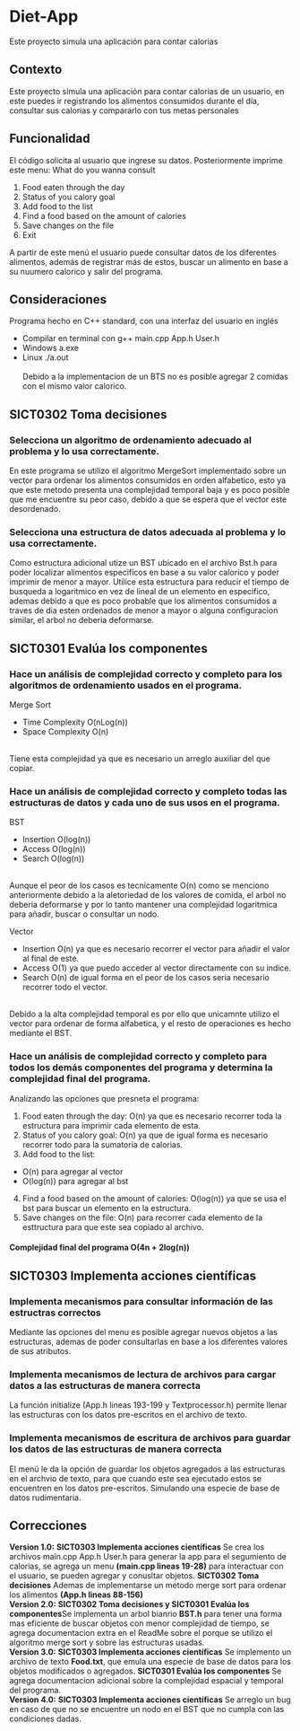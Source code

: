# Diet-App
Este proyecto simula una aplicación para contar calorias
## Contexto
Este proyecto simula una aplicación para contar calorias de un usuario, en este puedes ir registrando los alimentos consumidos durante el día, consultar sus calorias
y compararlo con tus metas personales
## Funcionalidad
El código solicita al usuario que ingrese su datos.
Posteriormente imprime este menu:
What do you wanna consult
1. Food eaten through the day
2. Status of you calory goal
3. Add food to the list
4. Find a food based on the amount of calories
5. Save changes on the file
6. Exit
   
A partir de este menú el usuario puede consultar datos de los diferentes alimentos,
además de registrar más de estos, buscar un alimento en base a su nuumero calorico y salir del programa.
## Consideraciones
Programa hecho en C++ standard, con una interfaz del usuario en inglés
- Compilar en terminal con g++ main.cpp App.h User.h
- Windows a.exe
- Linux ./a.out <br>
   <br> Debido a la implementacion de un BTS no es posible agregar 2 comidas con el mismo valor calorico.
## SICT0302 Toma decisiones 
### Selecciona un algoritmo de ordenamiento adecuado al problema y lo usa correctamente.
En este programa se utilizo el algoritmo MergeSort implementado sobre un vector para ordenar los alimentos consumidos
en orden alfabetico, esto ya que este metodo presenta una complejidad temporal baja y es poco posible que me encuentre 
su peor caso, debido a que se espera que el vector este desordenado.
### Selecciona una estructura de datos adecuada al problema y lo usa correctamente.
Como estructura adicional utize un BST ubicado en el archivo Bst.h
para poder localizar alimentos especificos en base a su valor calorico y poder imprimir de menor a mayor. 
Utilice esta estructura para reducir el tiempo de busqueda a logaritmico en vez de lineal de un elemento en especifico, ademas debido a que es
poco probable que los alimentos consumidos a traves de dia esten ordenados de menor a mayor o alguna configuracion similar, el arbol no deberia deformarse.
## SICT0301 Evalúa los componentes
### Hace un análisis de complejidad correcto y completo para los algoritmos de ordenamiento usados en el programa.
Merge Sort <br>
- Time Complexity O(nLog(n)) <br>
- Space Complexity O(n) <br>
<br>
Tiene esta complejidad ya que es necesario un arreglo auxiliar del que copiar. <br>

### Hace un análisis de complejidad correcto y completo todas las estructuras de datos y cada uno de sus usos en el programa.
BST <br>
- Insertion O(log(n)) <br>
- Access O(log(n)) <br>
- Search O(log(n)) <br>
<br>
Aunque el peor de los casos es tecnicamente O(n) como se menciono anteriormente debido a la 
aletoriedad de los valores de comida, el arbol no deberia deformarse y por lo tanto mantener una complejidad logaritmica
para añadir, buscar o consultar un nodo. 

Vector <br>
- Insertion O(n) ya que es necesario recorrer el vector para añadir el valor al final de este. <br> 
- Access O(1) ya que puedo acceder al vector directamente con su indice. <br>
- Search O(n) de igual forma en el peor de los casos seria necesario recorrer todo el vector. <br>
<br>
Debido a la alta complejidad temporal es por ello que unicamnte utilizo el vector para ordenar de forma alfabetica, 
y el resto de operaciones es hecho mediante el BST.

### Hace un análisis de complejidad correcto y completo para todos los demás componentes del programa y determina la complejidad final del programa.
Analizando las opciones que presneta el programa:<br>
1. Food eaten through the day: O(n) ya que es necesario recorrer toda la estructura para imprimir cada elemento de esta.<br>
2. Status of you calory goal: O(n) ya que de igual forma es necesario recorrer todo para la sumatoria de calorias.<br>
3. Add food to the list:<br>
- O(n) para agregar al vector
- O(log(n)) para agregar al bst  
4. Find a food based on the amount of calories: O(log(n)) ya que se usa el bst para buscar un elemento en la estructura.<br>
5. Save changes on the file: O(n) para recorrer cada elemento de la esttructura para que este sea copiado al archivo.<br>
#### Complejidad final del programa O(4n + 2log(n))<br>

## SICT0303 Implementa acciones científicas
### Implementa mecanismos para consultar información de las estructras correctos
Mediante las opciones del menu es posible agregar nuevos objetos a las estructuras, ademas de poder consultarlas en base a los
diferentes valores de sus atributos.<br>
### Implementa mecanismos de lectura de archivos para cargar datos a las estructuras de manera correcta 
La función initialize (App.h lineas 193-199 y Textprocessor.h) permite llenar las estructuras con los datos pre-escritos en el archivo
de texto.<br>
### Implementa mecanismos de escritura de archivos para guardar los datos  de las estructuras de manera correcta
El menú le da la opción de guardar los objetos agregados a las estructuras en el archvio de texto, para que cuando este sea ejecutado estos se encuentren 
en los datos pre-escritos. Simulando una especie de base de datos rudimentaria.

## Correcciones
**Version 1.0:**
**SICT0303 Implementa acciones científicas** Se crea los archivos main.cpp App.h User.h para generar la app para el segumiento de calorias, se agrega un menu **(main.cpp lineas 19-28)** para interactuar con el usuario, se pueden agregar y conusltar objetos. **SICT0302 Toma decisiones** Ademas de implementarse un metodo merge sort para ordenar los alimentos **(App.h lineas 88-156)** <br> 
**Version 2.0:**
**SICT0302 Toma decisiones y SICT0301 Evalúa los componentes**Se implementa un arbol bianrio **BST.h** para tener una forma mas eficiente de buscar objetos con menor complejidad de tiempo, se agrega documentacion extra en el ReadMe sobre el porque se utilizo el algoritmo merge sort y sobre las estructuras usadas. <br>
**Version 3.0:**
**SICT0303 Implementa acciones científicas** Se implemento un archivo de texto **Food.txt**, que emula una especie de base de datos para los objetos modificados o agregados.
**SICT0301 Evalúa los componentes** Se agrega documentacion adicional sobre la complejidad espacial y temporal del programa. <br>
**Version 4.0:**
**SICT0303 Implementa acciones científicas** Se arreglo un bug en caso de que no se encuentre un nodo en el BST que no cumpla con las condiciones dadas.
